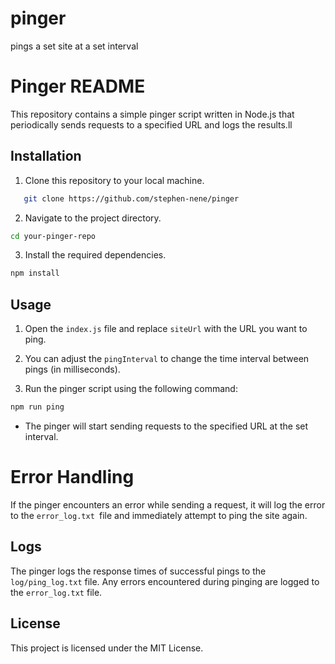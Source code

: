 # pinger
pings a set site at a set interval

# Pinger README

This repository contains a simple pinger script written in Node.js that periodically sends requests to a specified URL and logs the results.ll

## Installation

1. Clone this repository to your local machine.

```sh
   git clone https://github.com/stephen-nene/pinger
```


2. Navigate to the project directory.

```sh
cd your-pinger-repo
```

3. Install the required dependencies.

```sh
npm install
```

## Usage
1. Open the `index.js` file and replace `siteUrl` with the URL you want to ping.

2. You can adjust the `pingInterval` to change the time interval between pings (in milliseconds).

3. Run the pinger script using the following command:

```sh
npm run ping
```

- The pinger will start sending requests to the specified URL at the set interval.

# Error Handling
If the pinger encounters an error while sending a request, it will log the error to the `error_log.txt `file and immediately attempt to ping the site again.

## Logs
The pinger logs the response times of successful pings to the `log/ping_log.txt` file. Any errors encountered during pinging are logged to the `error_log.txt` file.

## License
This project is licensed under the MIT License.